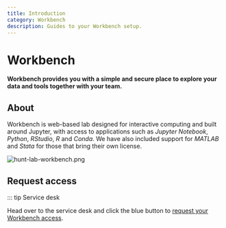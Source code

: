 ```yaml
---
title: Introduction
category: Workbench
description: Guides to your Workbench setup.
---
```


# Workbench

**Workbench provides you with a simple and secure place to explore your data and tools together with your team.**

## About

Workbench is web-based lab designed for interactive computing and built around Jupyter, with access to applications such as _Jupyter Notebook_, _Python_, _RStudio_, _R_ and _Conda_. We have also included support for _MATLAB_ and _Stata_ for those that bring their own license.

![hunt-lab-workbench.png](./images/hunt-lab-workbench.png)

## Request access

::: tip Service desk

Head over to the service desk and click the blue button to [request your Workbench access](/service-desk/user-orders#workbench-access).
